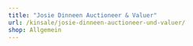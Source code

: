 ```yaml
---
title: "Josie Dinneen Auctioneer & Valuer"
url: /kinsale/josie-dinneen-auctioneer-und-valuer/
shop: Allgemein
---
```

